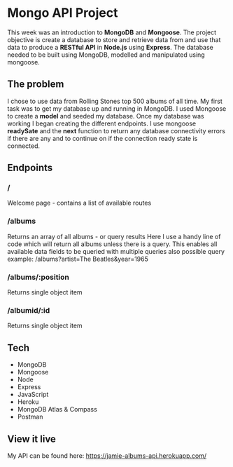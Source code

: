 # Mongo API Project

This week was an introduction to **MongoDB** and **Mongoose**. The project objective is create a database to store and retrieve data from and use that data to produce a **RESTful API** in **Node.js** using **Express**. The database needed to be built using MongoDB, modelled and manipulated using mongoose.

## The problem

I chose to use data from Rolling Stones top 500 albums of all time. My first task was to get my database up and running in MongoDB. I used Mongoose to create a **model** and seeded my database.
Once my database was working I began creating the different endpoints. I use mongoose **readySate** and the **next** function to return any database connectivity errors if there are any and to continue on if the connection ready state is connected.

## Endpoints

### /

Welcome page - contains a list of available routes

### /albums

Returns an array of all albums - or query results
Here I use a handy line of code which will return all albums unless there is a query. This enables all available data fields to be queried with multiple queries also possible
query example: /albums?artist=The Beatles&year=1965

### /albums/:position

Returns single object item

### /albumid/:id

Returns single object item

## Tech

- MongoDB
- Mongoose
- Node
- Express
- JavaScript
- Heroku
- MongoDB Atlas & Compass
- Postman

## View it live

My API can be found here:
https://jamie-albums-api.herokuapp.com/
